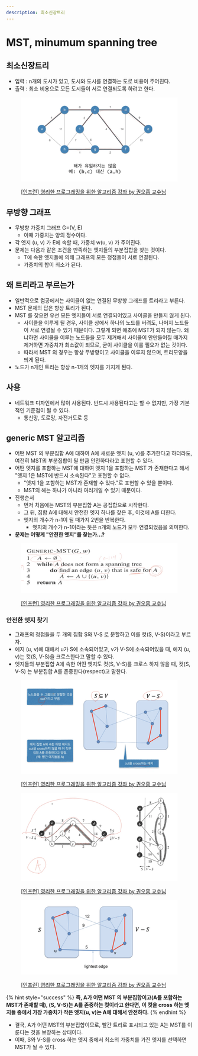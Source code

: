 ```yaml
---
description: 최소신장트리
---
```


# MST, minumum spanning tree

## 최소신장트리

* 입력 : n개의 도시가 있고, 도시와 도시를 연결하는 도로 비용이 주어진다. &#x20;
* 출력 : 최소 비용으로 모든 도시들이 서로 연결되도록 하려고 한다.&#x20;

<figure><img src="../../../.gitbook/assets/image (7) (7) (1).png" alt=""><figcaption><p><a href="https://www.inflearn.com/course/%EC%95%8C%EA%B3%A0%EB%A6%AC%EC%A6%98-%EA%B0%95%EC%A2%8C">[인프런] 영리한 프로그래밍을 위한 알고리즘 강좌 by 권오흠 교수님</a></p></figcaption></figure>



## 무방향 그래프

* 무방향 가중치 그래프 G=(V, E)&#x20;
  * 이때 가중치는 양의 정수이다.&#x20;
* 각 엣지 (u, v) 가 E에 속할 때, 가중치 w(u, v) 가 주어진다.&#x20;
* 문제는 다음과 같은 조건을 만족하는 엣지들의 부분집합을 찾는 것이다.&#x20;
  * T에 속한 엣지들에 의해 그래프의 모든 정점들이 서로 연결된다.&#x20;
  * 가중치의 합이 최소가 된다.&#x20;



## 왜 트리라고 부르는가&#x20;

* 일반적으로 컴공에서는 사이클이 없는 연결된 무방향 그래프를 트리라고 부른다.&#x20;
* MST 문제의 답은 항상 트리가 된다.&#x20;
* MST 를 찾으면 우선 모든 엣지들이 서로 연결되어있고 사이클을 만들지 않게 된다.&#x20;
  * 사이클을 이루게 될 경우, 사이클 상에서 하나의 노드를 버려도, 나머지 노드들이 서로 연결될 수 있기 때문이다. 그렇게 되면 애초에 MST가 되지 않는다. 왜냐하면 사이클을 이루는 노드들을 모두 제거해서 사이클이 안만들어질 때가지 제거하면 가중치가 최소값이 되므로, 굳이 사이클을 이룰 필요가 없는 것이다. &#x20;
  * 따라서 MST 의 경우는 항상 무방향이고 사이클을 이루지 않으며, 트리모양을 띄게 된다.
* 노드가 n개인 트리는 항상 n-1개의 엣지를 가지게 된다.&#x20;



## 사용

* 네트워크 디자인에서 많이 사용된다. 반드시 사용된다고는 할 수 없지만, 가장 기본적인 기준점이 될 수 있다.&#x20;
  * 통신망, 도로망, 자전거도로 등&#x20;



## generic MST 알고리즘

* 어떤 MST 의 부분집합 A에 대하여 A에 새로운 엣지 (u, v)를 추가한다고 하더라도, 여전히 MST의 부분집합이 될 만큼 안전하다라고 표현할 수 있다.&#x20;
* 어떤 엣지를 포함하는 MST에 대하여 엣지 1을 포함하는 MST 가 존재한다고 해서 "엣지 1은 MST에 반드시 소속된다"고 표현할 수 없다.&#x20;
  * "엣지 1을 포함하는 MST가 존재할 수 있다."로 표현할 수 있을 뿐이다.&#x20;
  * MST의 해는 하나가 아니라 여러개일 수 있기 때문이다.&#x20;
* 진행순서&#x20;
  * 먼저 처음에는 MST의 부분집합 A는 공집합으로 시작한다.&#x20;
  * 그 뒤, 집합 A에 대해서 안전한 엣지 하나를 찾은 후, 이것에 A를 더한다.&#x20;
  * 엣지의 개수가 n-1이 될 때가지 2번을 반복한다.&#x20;
    * 엣지의 개수가 n-1이라는 뜻은 n개의 노드가 모두 연결되었음을 의미한다.&#x20;
* **문제는 어떻게 "안전한 엣지"를 찾는가...?**

<figure><img src="../../../.gitbook/assets/image (17) (1) (2) (1).png" alt=""><figcaption><p><a href="https://www.inflearn.com/course/%EC%95%8C%EA%B3%A0%EB%A6%AC%EC%A6%98-%EA%B0%95%EC%A2%8C">[인프런] 영리한 프로그래밍을 위한 알고리즘 강좌 by 권오흠 교수님</a></p></figcaption></figure>



### 안전한 엣지 찾기

* 그래프의 정점들을 두 개의 집합 S와 V-S 로 분할하고 이를 컷(S, V-S)이라고 부르자.&#x20;
* 에지 (u, v)에 대해서 u가 S에 소속되어있고, v가 V-S에 소속되어있을 때, 에지 (u, v)는 컷(S, V-S)을 크로스한다고 말할 수 있다.&#x20;
* 엣지들의 부분집합 A에 속한 어떤 엣지도 컷(S, V-S)를 크로스 하지 않을 때, 컷(S, V-S) 는 부분집합 A를 존중한다(respect)고 말한다.&#x20;

<figure><img src="../../../.gitbook/assets/image (26) (1) (2).png" alt=""><figcaption><p><a href="https://www.inflearn.com/course/%EC%95%8C%EA%B3%A0%EB%A6%AC%EC%A6%98-%EA%B0%95%EC%A2%8C">[인프런] 영리한 프로그래밍을 위한 알고리즘 강좌 by 권오흠 교수님</a></p></figcaption></figure>

<figure><img src="../../../.gitbook/assets/image (43) (1) (2) (1).png" alt=""><figcaption><p><a href="https://www.inflearn.com/course/%EC%95%8C%EA%B3%A0%EB%A6%AC%EC%A6%98-%EA%B0%95%EC%A2%8C">[인프런] 영리한 프로그래밍을 위한 알고리즘 강좌 by 권오흠 교수님</a></p></figcaption></figure>

<figure><img src="../../../.gitbook/assets/image (20) (2) (2).png" alt=""><figcaption><p><a href="https://www.inflearn.com/course/%EC%95%8C%EA%B3%A0%EB%A6%AC%EC%A6%98-%EA%B0%95%EC%A2%8C">[인프런] 영리한 프로그래밍을 위한 알고리즘 강좌 by 권오흠 교수님</a></p></figcaption></figure>

{% hint style="success" %}
**즉, A가 어떤 MST 의 부분집합이고(A를 포함하는 MST가 존재할 때), (S, V-S)는 A를 존중하는 컷이라고 한다면, 이 컷을 cross 하는 엣지들 중에서 가장 가중치가 작은 엣지(u, v)는 A에 대해서 안전하다.**&#x20;
{% endhint %}

* 결국, A가 어떤 MST의 부분집합이므로, 빨간 트리로 표시되고 있는 A는 MST를 이룬다는 것을 보장하는 상태이다.&#x20;
* 이때, S와 V-S를 cross 하는 엣지 중에서 최소의 가중치를 가진 엣지를 선택하면 MST가 될 수 있다. &#x20;



